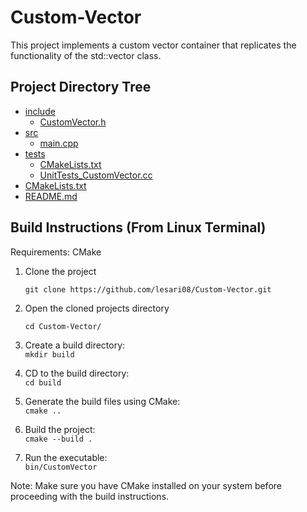 # Custom-Vector
This project implements a custom vector container that replicates the functionality of the std::vector class.

## Project Directory Tree
 * [include](./include)
   * [CustomVector.h](./include/CustomVector.h)
 * [src](./src)
   * [main.cpp](./src/main.cpp)
 * [tests](./tests)
   * [CMakeLists.txt](./tests/CMakeLists.txt)
   * [UnitTests_CustomVector.cc](./tests/UnitTests_CustomVector.cc)
 * [CMakeLists.txt](./CMakeLists.txt)
 * [README.md](./README.md)

## Build Instructions (From Linux Terminal)
Requirements: CMake

1. Clone the project

      `git clone https://github.com/lesari08/Custom-Vector.git`

2. Open the cloned projects directory

    `cd Custom-Vector/`  
3. Create a build directory:  
    `mkdir build`  
4. CD to the build directory:  
    `cd build`

5. Generate the build files using CMake:  
    `cmake ..`

6. Build the project:  
    `cmake --build .`

7. Run the executable:  
    `bin/CustomVector`  

Note: Make sure you have CMake installed on your system before proceeding with the build instructions.
